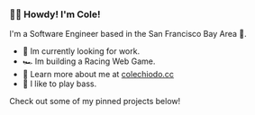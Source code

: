 ### 👋🤠 Howdy! I'm Cole!

I'm a Software Engineer based in the San Francisco Bay Area 🌉.

- 🔭 Im currently looking for work.
- 🏎️ Im building a Racing Web Game.
- 🚀 Learn more about me at [colechiodo.cc](https://colechiodo.cc)
- 🎸 I like to play bass.

Check out some of my pinned projects below!
